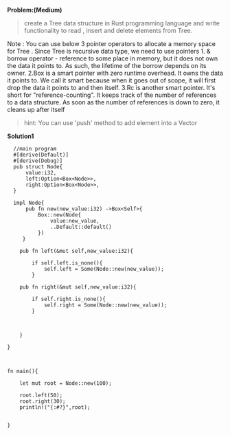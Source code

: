 **Problem:(Medium)**

> create a Tree data structure in Rust programming language and write functionality to read , insert and delete elements from Tree.

> 
Note : You can use below 3 pointer operators to allocate a memory space for Tree . Since Tree is recursive data type, we need to 
        use pointers 
       1. & borrow operator - reference to some place in memory, but it does not own the data it points to. As such, the lifetime 
          of the borrow depends on its owner.
       2.Box is a smart pointer with zero runtime overhead. It owns the data it points to. We call it smart because when it goes 
         out of scope, it will first drop the data it points to and then itself.
       3.Rc is another smart pointer. It's short for "reference-counting". It keeps track of the number of references to a data structure.
         As soon as the number of references is down to zero, it cleans up after itself

>hint: You can use 'push' method to add element into a Vector 


 
 

**Solution1**

```
  //main program 
  #[derive(Default)]
  #[derive(Debug)]
  pub struct Node{
	  value:i32,
	  left:Option<Box<Node>>,
	  right:Option<Box<Node>>,
  }

  impl Node{
	  pub fn new(new_value:i32) ->Box<Self>{
		  Box::new(Node{
			  value:new_value,
			  ..Default::default()			
		  })
	 }
	
	pub fn left(&mut self,new_value:i32){
		
		if self.left.is_none(){
			self.left = Some(Node::new(new_value));
		}
		
	pub fn right(&mut self,new_value:i32){
		
		if self.right.is_none(){
			self.right = Some(Node::new(new_value));
		}


	
	}

}



fn main(){

	let mut root = Node::new(100);

	root.left(50);
	root.right(30);
	println!("{:#?}",root);


}


     
```

